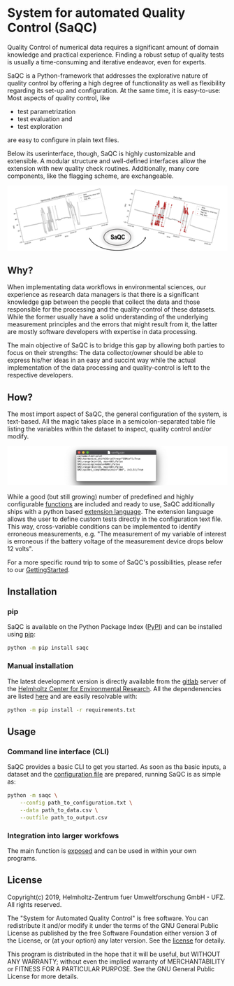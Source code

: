 # System for automated Quality Control (SaQC)

Quality Control of numerical data requires a significant amount of domain knowledge and practical experience. Finding a robust setup of quality tests is usually a time-consuming and iterative
endeavor, even for experts.

SaQC is a Python-framework that addresses the explorative nature of quality control by offering a high degree of functionality as well as flexibility regarding its set-up and configuration. At the same time, it is easy-to-use: Most aspects of quality
control, like

+ test parametrization
+ test evaluation and 
+ test exploration 

are easy to configure in plain text files.

Below its userinterface, though, SaQC is highly customizable and extensible.
A modular structure and well-defined interfaces allow the extension with new quality check routines.
Additionally, many core components, like the flagging scheme, are exchangeable.

![SaQC Workflow](docs/images/readme_image.png "SaQC Workflow") 

## Why?
When implementating data workflows in environmental
sciences, our experience as research data managers is that there is a significant
knowledge gap between the people that collect the data and those responsible for the processing and the
quality-control of these datasets.
While the former usually have a solid understanding of the underlying measurement
principles and the errors that might result from it, the latter are mostly software
developers with expertise in data processing.

The main objective of SaQC is to bridge this gap by allowing both
parties to focus on their strengths: The data collector/owner should be
able to express his/her ideas in an easy and succint way while the actual 
implementation of the data processing and quality-control is left to the 
respective developers.


## How?
The most import aspect of SaQC, the general configuration of the system,
is text-based. All the magic takes place in a semicolon-separated table file
listing the variables within the dataset to inspect, quality control and/or
modify.

![Example config](docs/images/screenshot_config.png "Example config") 

While a good (but still growing) number of predefined and highly configurable
[functions](docs/FunctionDescriptions.md) are included and ready to use, SaQC
additionally ships with a python based
[extension language](saqc/docs/GenericTests.md). The extension language allows the user to define custom tests directly in the configuration text file. This way, cross-variable conditions can be implemented to identify erroneous measurements, e.g. "The measurement of my variable of interest is erroneous if the battery voltage of the measurement device drops below 12 volts".

For a more specific round trip to some of SaQC's possibilities, please refer to
our [GettingStarted](docs/GettingStarted.md).

## Installation

### pip
SaQC is available on the Python Package Index ([PyPI](https://pypi.org/)) and
can be installed using [pip](https://pip.pypa.io/en/stable/):
```sh
python -m pip install saqc
```

### Manual installation
The latest development version is directly available from the
[gitlab](https://git.ufz.de/rdm-software/saqc) server of the
[Helmholtz Center for Environmental Research](https://www.ufz.de/index.php?en=33573). 
All the dependenencies are listed [here](saqc/requirements.txt) and are easily
resolvable with:
```sh
python -m pip install -r requirements.txt
```
   
## Usage
### Command line interface (CLI)
SaQC provides a basic CLI to get you started. As soon as tha basic inputs, 
a dataset and the [configuration file](saqc/docs/Configuration.md) are prepared,
running SaQC is as simple as:
```sh
python -m saqc \
    --config path_to_configuration.txt \
    --data path_to_data.csv \
    --outfile path_to_output.csv
```


### Integration into larger workfows
The main function is [exposed](saqc/core/core.py#L79) and can be used in within 
your own programs. 



## License
Copyright(c) 2019, 
Helmholtz-Zentrum fuer Umweltforschung GmbH - UFZ. 
All rights reserved.

The "System for Automated Quality Control" is free software. You can 
redistribute it and/or modify it under the terms of the GNU General 
Public License as published by the free Software Foundation either 
version 3 of the License, or (at your option) any later version. See the
[license](license.txt) for detaily.

This program is distributed in the hope that it will be useful, but 
WITHOUT ANY WARRANTY; without even the implied warranty of 
MERCHANTABILITY or FITNESS FOR A PARTICULAR PURPOSE. 
See the GNU General Public License for more details.

